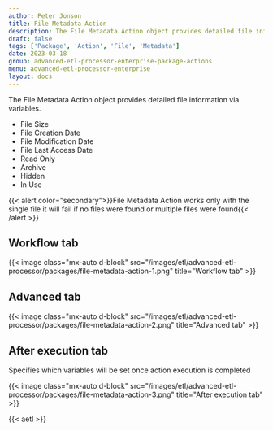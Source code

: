 ```yaml
---
author: Peter Jonson
title: File Metadata Action
description: The File Metadata Action object provides detailed file information via variables.
draft: false
tags: ['Package', 'Action', 'File', 'Metadata']
date: 2023-03-18
group: advanced-etl-processor-enterprise-package-actions
menu: advanced-etl-processor-enterprise
layout: docs
---
```


The File Metadata Action object provides detailed file information via variables.

- File Size
- File Creation Date
- File Modification Date
- File Last Access Date
- Read Only
- Archive
- Hidden
- In Use

{{< alert color="secondary">}}File Metadata Action works only with the single file it will fail if no files were found or multiple files were found{{< /alert >}}

## Workflow tab

{{< image class="mx-auto d-block"  src="/images/etl/advanced-etl-processor/packages/file-metadata-action-1.png" title="Workflow tab" >}}

## Advanced tab

{{< image class="mx-auto d-block"  src="/images/etl/advanced-etl-processor/packages/file-metadata-action-2.png" title="Advanced tab" >}}

## After execution tab

Specifies which variables will be set once action execution is completed

{{< image class="mx-auto d-block"  src="/images/etl/advanced-etl-processor/packages/file-metadata-action-3.png" title="After execution tab" >}}

{{< aetl >}}
